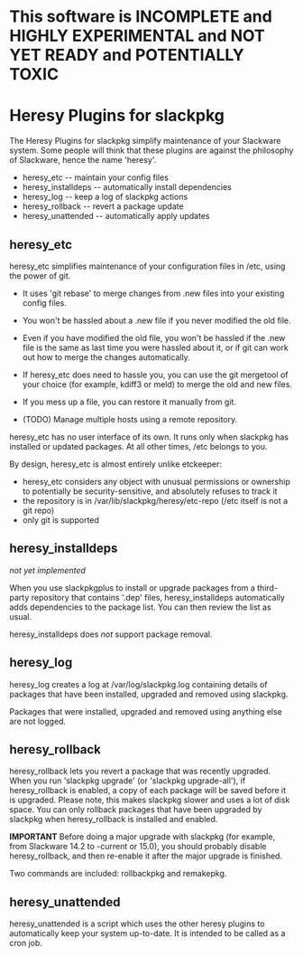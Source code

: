 # This software is INCOMPLETE and HIGHLY EXPERIMENTAL and NOT YET READY and POTENTIALLY TOXIC

# Heresy Plugins for slackpkg

The Heresy Plugins for slackpkg simplify maintenance of your Slackware
system. Some people will think that these plugins are against the
philosophy of Slackware, hence the name 'heresy'.

* heresy_etc -- maintain your config files
* heresy_installdeps -- automatically install dependencies
* heresy_log -- keep a log of slackpkg actions
* heresy_rollback -- revert a package update
* heresy_unattended -- automatically apply updates


## heresy_etc

heresy_etc simplifies maintenance of your configuration files in /etc,
using the power of git.

* It uses 'git rebase' to merge changes from .new files into your
existing config files.

* You won't be hassled about a .new file if you never modified the old
file.

* Even if you have modified the old file, you won't be hassled if the
.new file is the same as last time you were hassled about it, or if git
can work out how to merge the changes automatically.

* If heresy_etc does need to hassle you, you can use the git mergetool
of your choice (for example, kdiff3 or meld) to merge the old and new
files.

* If you mess up a file, you can restore it manually from git.

* (TODO) Manage multiple hosts using a remote repository.

heresy_etc has no user interface of its own.  It runs only when
slackpkg has installed or updated packages.  At all other times, /etc
belongs to you.

By design, heresy_etc is almost entirely unlike etckeeper:

* heresy_etc considers any object with unusual permissions or ownership
to potentially be security-sensitive, and absolutely refuses to track it
* the repository is in /var/lib/slackpkg/heresy/etc-repo (/etc itself is
not a git repo)
* only git is supported


## heresy_installdeps

*not yet implemented*

When you use slackpkgplus to install or upgrade packages from a
third-party repository that contains '.dep' files, heresy_installdeps
automatically adds dependencies to the package list. You can then
review the list as usual.

heresy_installdeps does *not* support package removal.


## heresy_log

heresy_log creates a log at /var/log/slackpkg.log containing details of
packages that have been installed, upgraded and removed using slackpkg.

Packages that were installed, upgraded and removed using anything else
are not logged.


## heresy_rollback

heresy_rollback lets you revert a package that was recently upgraded.
When you run 'slackpkg upgrade' (or 'slackpkg upgrade-all'), if
heresy_rollback is enabled, a copy of each package will be saved before
it is upgraded. Please note, this makes slackpkg slower and uses a lot
of disk space. You can only rollback packages that have been upgraded
by slackpkg when heresy_rollback is installed and enabled.

**IMPORTANT** Before doing a major upgrade with slackpkg (for example,
from Slackware 14.2 to -current or 15.0), you should probably disable
heresy_rollback, and then re-enable it after the major upgrade is
finished.

Two commands are included: rollbackpkg and remakepkg.


## heresy_unattended

heresy_unattended is a script which uses the other heresy plugins to
automatically keep your system up-to-date. It is intended to be called
as a cron job.
